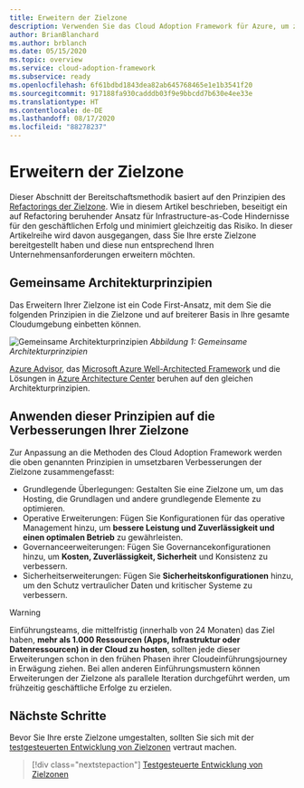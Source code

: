 ```yaml
---
title: Erweitern der Zielzone
description: Verwenden Sie das Cloud Adoption Framework für Azure, um zu erfahren, wie Sie eine Zielzone erweitern.
author: BrianBlanchard
ms.author: brblanch
ms.date: 05/15/2020
ms.topic: overview
ms.service: cloud-adoption-framework
ms.subservice: ready
ms.openlocfilehash: 6f61bdbd1843dea82ab645768465e1e1b3541f20
ms.sourcegitcommit: 917188fa930cadddb03f9e9bbcdd7b630e4ee33e
ms.translationtype: HT
ms.contentlocale: de-DE
ms.lasthandoff: 08/17/2020
ms.locfileid: "88278237"
---
```

# <a name="expand-your-landing-zone"></a>Erweitern der Zielzone

Dieser Abschnitt der Bereitschaftsmethodik basiert auf den Prinzipien des [Refactorings der Zielzone](../landing-zone/refactor.md). Wie in diesem Artikel beschrieben, beseitigt ein auf Refactoring beruhender Ansatz für Infrastructure-as-Code Hindernisse für den geschäftlichen Erfolg und minimiert gleichzeitig das Risiko. In dieser Artikelreihe wird davon ausgegangen, dass Sie Ihre erste Zielzone bereitgestellt haben und diese nun entsprechend Ihren Unternehmensanforderungen erweitern möchten.

## <a name="shared-architecture-principles"></a>Gemeinsame Architekturprinzipien

Das Erweitern Ihrer Zielzone ist ein Code First-Ansatz, mit dem Sie die folgenden Prinzipien in die Zielzone und auf breiterer Basis in Ihre gesamte Cloudumgebung einbetten können.

![Gemeinsame Architekturprinzipien](../../_images/ready/shared-principles.png)
_Abbildung 1: Gemeinsame Architekturprinzipien_

[Azure Advisor](/azure/advisor/advisor-overview), das [Microsoft Azure Well-Architected Framework](/azure/architecture/framework) und die Lösungen in [Azure Architecture Center](/azure/architecture) beruhen auf den gleichen Architekturprinzipien.

## <a name="applying-these-principles-to-your-landing-zone-improvements"></a>Anwenden dieser Prinzipien auf die Verbesserungen Ihrer Zielzone

Zur Anpassung an die Methoden des Cloud Adoption Framework werden die oben genannten Prinzipien in umsetzbaren Verbesserungen der Zielzone zusammengefasst:

- Grundlegende Überlegungen: Gestalten Sie eine Zielzone um, um das Hosting, die Grundlagen und andere grundlegende Elemente zu optimieren.
- Operative Erweiterungen: Fügen Sie Konfigurationen für das operative Management hinzu, um **bessere Leistung und Zuverlässigkeit und einen optimalen Betrieb** zu gewährleisten.
- Governanceerweiterungen: Fügen Sie Governancekonfigurationen hinzu, um **Kosten, Zuverlässigkeit, Sicherheit** und Konsistenz zu verbessern.
- Sicherheitserweiterungen: Fügen Sie **Sicherheitskonfigurationen** hinzu, um den Schutz vertraulicher Daten und kritischer Systeme zu verbessern.

> [!WARNING]
> Einführungsteams, die mittelfristig (innerhalb von 24 Monaten) das Ziel haben, **mehr als 1.000 Ressourcen (Apps, Infrastruktur oder Datenressourcen) in der Cloud zu hosten**, sollten jede dieser Erweiterungen schon in den frühen Phasen ihrer Cloudeinführungsjourney in Erwägung ziehen. Bei allen anderen Einführungsmustern können Erweiterungen der Zielzone als parallele Iteration durchgeführt werden, um frühzeitig geschäftliche Erfolge zu erzielen.

## <a name="next-steps"></a>Nächste Schritte

Bevor Sie Ihre erste Zielzone umgestalten, sollten Sie sich mit der [testgesteuerten Entwicklung von Zielzonen](./test-driven-development.md) vertraut machen.

> [!div class="nextstepaction"]
> [Testgesteuerte Entwicklung von Zielzonen](./test-driven-development.md)